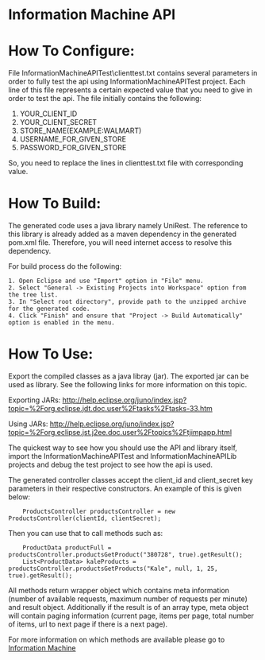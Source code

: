 Information Machine API
=================

How To Configure:
=================
File InformationMachineAPITest\clienttest.txt contains several parameters in order to fully test the api using InformationMachineAPITest project.
Each line of this file represents a certain expected value that you need to give in order to test the api.
The file initially contains the following:

1. YOUR_CLIENT_ID
2. YOUR_CLIENT_SECRET
3. STORE_NAME(EXAMPLE:WALMART)
4. USERNAME_FOR_GIVEN_STORE
5. PASSWORD_FOR_GIVEN_STORE

So, you need to replace the lines in clienttest.txt file with corresponding value.

How To Build:
=============
The generated code uses a java library namely UniRest. The reference to this
library is already added as a maven dependency in the generated pom.xml
file. Therefore, you will need internet access to resolve this dependency.

For build process do the following:

    1. Open Eclipse and use "Import" option in "File" menu.
    2. Select "General -> Existing Projects into Workspace" option from the tree list.
    3. In "Select root directory", provide path to the unzipped archive for the generated code.
    4. Click "Finish" and ensure that "Project -> Build Automatically" option is enabled in the menu.

How To Use:
===========
Export the compiled classes as a java libray (jar). The exported jar can be used as library.
See the following links for more information on this topic.

Exporting JARs:
http://help.eclipse.org/juno/index.jsp?topic=%2Forg.eclipse.jdt.doc.user%2Ftasks%2Ftasks-33.htm

Using JARs:
http://help.eclipse.org/juno/index.jsp?topic=%2Forg.eclipse.jst.j2ee.doc.user%2Ftopics%2Ftjimpapp.html

The quickest way to see how you should use the API and library itself, import the InformationMachineAPITest and InformationMachineAPILib projects and debug the test project to see how the api is used.

The generated controller classes accept the client_id and client_secret key parameters in their
respective constructors. An example of this is given below:

```
	ProductsController productsController = new ProductsController(clientId, clientSecret);
```

Then you can use that to call methods such as:

```
	ProductData productFull = productsController.productsGetProduct("380728", true).getResult();
    List<ProductData> kaleProducts = productsController.productsGetProducts("Kale", null, 1, 25, true).getResult();
```

All methods return wrapper object which contains meta information (number of available requests, maximum number of requests per minute) and result object. Additionally if the result is of an array type, meta object will contain paging information (current page, items per page, total number of items, url to next page if there is a next page).

For more information on which methods are available please go to [Information Machine](http://iamdata.co/swagger/ui/index)